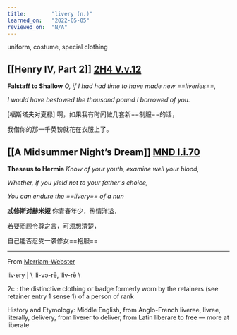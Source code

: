 ```yaml
---
title:        "livery (n.)"
learned_on:   "2022-05-05"
reviewed_on:  "N/A"
---
```


uniform, costume, special clothing

## [[Henry IV, Part 2]] [2H4 V.v.12](https://www.shakespeareswords.com/Public/Play.aspx?Act=5&Scene=5&WorkId=39#261687) 

**Falstaff to Shallow** *O, if I had had time to have made new ==liveries==,* 

*I would have bestowed the thousand pound I borrowed of you.*

[福斯塔夫对夏禄] 啊，如果我有时间做几套新==制服==的话，

我借你的那一千英镑就花在衣服上了。

## [[A Midsummer Night’s Dream]] [MND I.i.70](https://www.shakespeareswords.com/Public/Play.aspx?Act=1&Scene=1&WorkId=4#125511) 

**Theseus to Hermia** *Know of your youth, examine well your blood,*

*Whether, if you yield not to your father's choice,*

*You can endure the ==livery== of a nun*

**忒修斯对赫米娅** 你青春年少，热情洋溢，

若要罔顾令尊之言，可须想清楚，

自己能否忍受一袭修女==袍服==

-----

From [Merriam-Webster](https://www.merriam-webster.com/dictionary/livery)


liv·ery | \\ ˈli-və-rē, ˈliv-rē \\

2c : the distinctive clothing or badge formerly worn by the retainers (see retainer entry 1 sense 1) of a person of rank

History and Etymology: Middle English, from Anglo-French liveree, livree, literally, delivery, from liverer to deliver, from Latin liberare to free — more at liberate 
